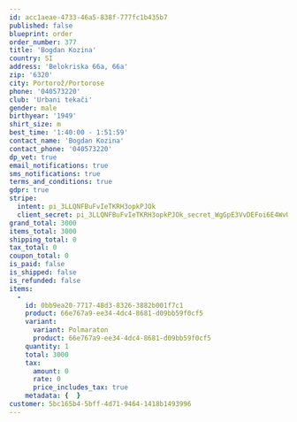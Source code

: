 ```yaml
---
id: acc1aeae-4733-46a5-838f-777fc1b435b7
published: false
blueprint: order
order_number: 377
title: 'Bogdan Kozina'
country: SI
address: 'Belokriska 66a, 66a'
zip: '6320'
city: Portorož/Portorose
phone: '040573220'
club: 'Urbani tekači'
gender: male
birthyear: '1949'
shirt_size: m
best_time: '1:40:00 - 1:51:59'
contact_name: 'Bogdan Kozina'
contact_phone: '040573220'
dp_vet: true
email_notifications: true
sms_notifications: true
terms_and_conditions: true
gdpr: true
stripe:
  intent: pi_3LLQNFBuFvIeTKRH3opkPJOk
  client_secret: pi_3LLQNFBuFvIeTKRH3opkPJOk_secret_WgGpE3VvDEFoi6E4WvUMphuAp
grand_total: 3000
items_total: 3000
shipping_total: 0
tax_total: 0
coupon_total: 0
is_paid: false
is_shipped: false
is_refunded: false
items:
  -
    id: 0bb9ea20-7717-48d3-8326-3882b001f7c1
    product: 66e767a9-ee34-4dc4-8681-d09bb59f0cf5
    variant:
      variant: Polmaraton
      product: 66e767a9-ee34-4dc4-8681-d09bb59f0cf5
    quantity: 1
    total: 3000
    tax:
      amount: 0
      rate: 0
      price_includes_tax: true
    metadata: {  }
customer: 5bc165b4-5bff-4d71-9464-1418b1493996
---
```

